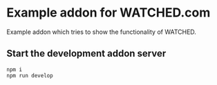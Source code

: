 # Example addon for WATCHED.com

Example addon which tries to show the functionality of WATCHED.

## Start the development addon server

```shell
npm i
npm run develop
```
